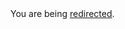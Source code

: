 <html><body>You are being <a href="https://gist.github.com/neekey/5123493/raw/9979f9325064129a3b676a24aa0b550f45de378b/gist-blog-use-node-module-with-meteor.md">redirected</a>.</body></html>